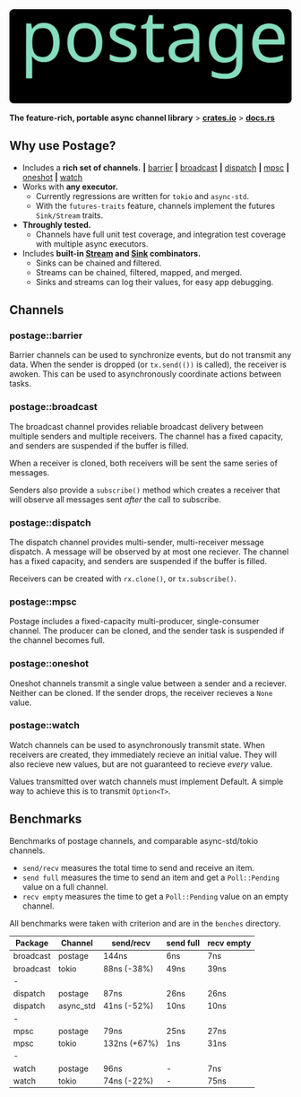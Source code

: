 <img width=950 src="./readme/postage-banner.svg">

**The feature-rich, portable async channel library** \> **[crates.io](https://crates.io/crates/postage)** \> **[docs.rs](https://docs.rs/postage/)**

## Why use Postage?
- Includes a **rich set of channels.**
  **|** [barrier](https://docs.rs/postage/latest/postage/barrier/index.html)
  **|** [broadcast](https://docs.rs/postage/latest/postage/broadcast/index.html)
  **|** [dispatch](https://docs.rs/postage/latest/postage/dispatch/index.html) 
  **|** [mpsc](https://docs.rs/postage/latest/postage/mpsc/index.html) 
  **|** [oneshot](https://docs.rs/postage/latest/postage/oneshot/index.html) 
  **|** [watch](https://docs.rs/postage/latest/postage/watch/index.html) 
- Works with **any executor.**
  - Currently regressions are written for `tokio` and `async-std`.
  - With the `futures-traits` feature, channels implement the futures `Sink/Stream` traits.
- **Throughly tested.**  
  - Channels have full unit test coverage, and integration test coverage with multiple async executors.
- Includes **built-in [Stream](https://docs.rs/postage/latest/postage/stream/trait.Stream.html) and [Sink](https://docs.rs/postage/latest/postage/sink/trait.Sink.html) combinators.** 
  - Sinks can be chained and filtered.
  - Streams can be chained, filtered, mapped, and merged.
  - Sinks and streams can log their values, for easy app debugging.

## Channels
### postage::barrier
Barrier channels can be used to synchronize events, but do not transmit any data.  When the sender is dropped (or `tx.send(())` is called), the receiver is awoken.  This can be used to asynchronously coordinate actions between tasks.

### postage::broadcast
The broadcast channel provides reliable broadcast delivery between multiple senders and multiple receivers.  The channel has a fixed capacity, and senders are suspended if the buffer is filled.

When a receiver is cloned, both receivers will be sent the same series of messages.

Senders also provide a `subscribe()` method which creates a receiver that will observe all messages sent *after* the call to subscribe.

### postage::dispatch
The dispatch channel provides multi-sender, multi-receiver message dispatch.  A message will be observed by at most one reciever.  The channel has a fixed capacity, and senders are suspended if the buffer is filled.

Receivers can be created with `rx.clone()`, or `tx.subscribe()`.

### postage::mpsc
Postage includes a fixed-capacity multi-producer, single-consumer channel.  The producer can be cloned, and the sender task is suspended if the channel becomes full.

### postage::oneshot
Oneshot channels transmit a single value between a sender and a reciever.  Neither can be cloned.  If the sender drops, the receiver recieves a `None` value.

### postage::watch
Watch channels can be used to asynchronously transmit state.  When receivers are created, they immediately recieve an initial value.  They will also recieve new values, but are not guaranteed to recieve *every* value.

Values transmitted over watch channels must implement Default.  A simple way to achieve this is to transmit `Option<T>`.

## Benchmarks
Benchmarks of postage channels, and comparable async-std/tokio channels. 

- `send/recv` measures the total time to send and receive an item.
- `send full` measures the time to send an item and get a `Poll::Pending` value on a full channel.
- `recv empty` measures the time to get a `Poll::Pending` value on an empty channel.

All benchmarks were taken with criterion and are in the `benches` directory.

| Package   | Channel   | send/recv    | send full | recv empty |
| --------- | --------- | ------------ | --------- | ---------- |
| broadcast | postage   | 144ns        | 6ns       | 7ns        |
| broadcast | tokio     | 88ns (-38%)  | 49ns      | 39ns       |
| -         |           |              |           |            |
| dispatch  | postage   | 87ns         | 26ns      | 26ns       |
| dispatch  | async_std | 41ns (-52%)  | 10ns      | 10ns       |
| -         |           |              |           |            |
| mpsc      | postage   | 79ns         | 25ns      | 27ns       |
| mpsc      | tokio     | 132ns (+67%) | 1ns       | 31ns       |
| -         |           |              |           |            |
| watch     | postage   | 96ns         | -         | 7ns        |
| watch     | tokio     | 74ns (-22%)  | -         | 75ns       |
